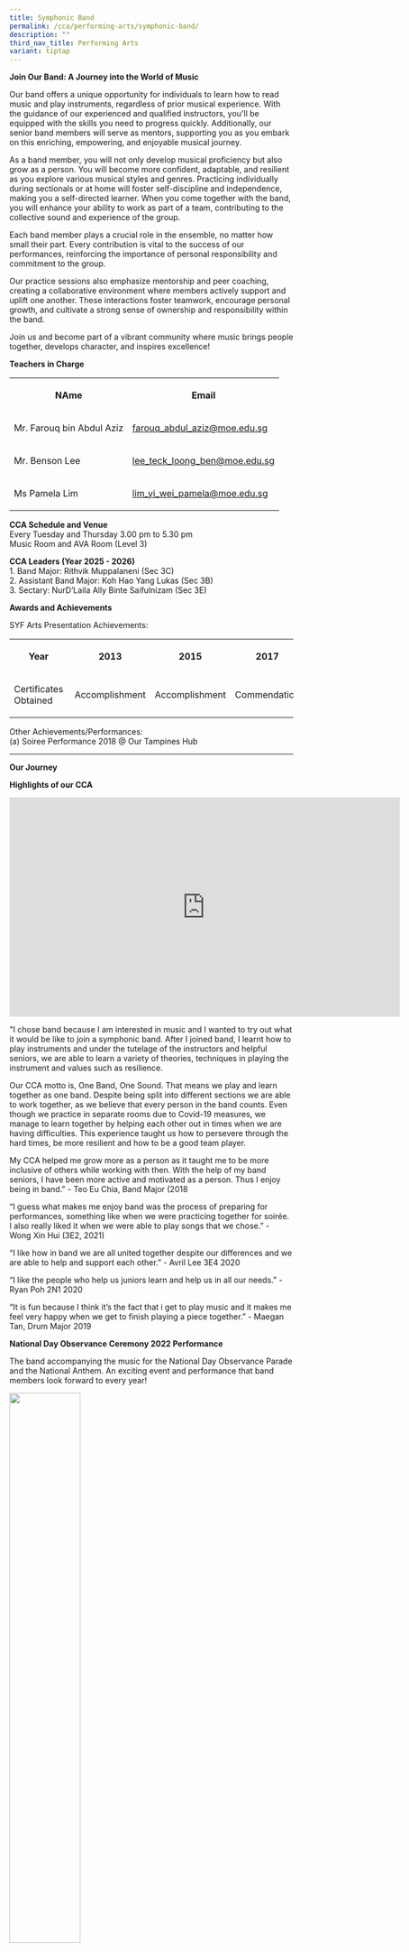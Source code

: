 ```yaml
---
title: Symphonic Band
permalink: /cca/performing-arts/symphonic-band/
description: ""
third_nav_title: Performing Arts
variant: tiptap
---
```

<p><strong>Join Our Band: A Journey into the World of Music</strong>
</p>
<p>Our band offers a unique opportunity for individuals to learn how to read
music and play instruments, regardless of prior musical experience. With
the guidance of our experienced and qualified instructors, you'll be equipped
with the skills you need to progress quickly. Additionally, our senior
band members will serve as mentors, supporting you as you embark on this
enriching, empowering, and enjoyable musical journey.</p>
<p>As a band member, you will not only develop musical proficiency but also
grow as a person. You will become more confident, adaptable, and resilient
as you explore various musical styles and genres. Practicing individually
during sectionals or at home will foster self-discipline and independence,
making you a self-directed learner. When you come together with the band,
you will enhance your ability to work as part of a team, contributing to
the collective sound and experience of the group.</p>
<p>Each band member plays a crucial role in the ensemble, no matter how small
their part. Every contribution is vital to the success of our performances,
reinforcing the importance of personal responsibility and commitment to
the group.</p>
<p>Our practice sessions also emphasize mentorship and peer coaching, creating
a collaborative environment where members actively support and uplift one
another. These interactions foster teamwork, encourage personal growth,
and cultivate a strong sense of ownership and responsibility within the
band.</p>
<p>Join us and become part of a vibrant community where music brings people
together, develops character, and inspires excellence!</p>
<p><strong>Teachers in Charge</strong>
</p>
<table style="minWidth: 50px">
<colgroup>
<col>
<col>
</colgroup>
<tbody>
<tr>
<th rowspan="1" colspan="1">
<p>NAme</p>
</th>
<th rowspan="1" colspan="1">
<p>Email</p>
</th>
</tr>
<tr>
<td rowspan="1" colspan="1">
<p>Mr. Farouq bin Abdul Aziz</p>
</td>
<td rowspan="1" colspan="1">
<p><a href="mailto:farouq_abdul_aziz@moe.edu.sg" rel="noopener noreferrer nofollow" target="_blank">farouq_abdul_aziz@moe.edu.sg</a>
</p>
</td>
</tr>
<tr>
<td rowspan="1" colspan="1">
<p>Mr. Benson Lee</p>
</td>
<td rowspan="1" colspan="1">
<p><a href="mailto:lee_teck_loong_ben@moe.edu.sg" rel="noopener noreferrer nofollow" target="_blank">lee_teck_loong_ben@moe.edu.sg</a>
</p>
</td>
</tr>
<tr>
<td rowspan="1" colspan="1">
<p>Ms Pamela Lim</p>
</td>
<td rowspan="1" colspan="1">
<p><a href="mailto:lim_yi_wei_pamela@moe.edu.sg" rel="noopener noreferrer nofollow" target="_blank">lim_yi_wei_pamela@moe.edu.sg</a>
</p>
</td>
</tr>
</tbody>
</table>
<p></p>
<p><strong>CCA Schedule and Venue<br></strong>Every Tuesday and Thursday
3.00 pm to 5.30 pm
<br>Music Room and AVA Room (Level 3)</p>
<p><strong>CCA Leaders (Year 2025 - 2026)<br></strong>1. Band Major: Rithvik
Muppalaneni (Sec 3C)
<br>2. Assistant Band Major: Koh Hao Yang Lukas (Sec 3B)
<br>3. Sectary: NurD’Laila Ally Binte Saifulnizam (Sec 3E)</p>
<p><strong>Awards and Achievements</strong>
</p>
<p>SYF Arts Presentation Achievements:</p>
<table style="minWidth: 175px">
<colgroup>
<col>
<col>
<col>
<col>
<col>
<col>
<col>
</colgroup>
<tbody>
<tr>
<th rowspan="1" colspan="1">
<p>Year</p>
</th>
<th rowspan="1" colspan="1">
<p>&nbsp;2013</p>
</th>
<th rowspan="1" colspan="1">
<p>2015</p>
</th>
<th rowspan="1" colspan="1">
<p>2017</p>
</th>
<th rowspan="1" colspan="1">
<p>2019</p>
</th>
<th rowspan="1" colspan="1">
<p>2021</p>
</th>
<th rowspan="1" colspan="1">
<p>2023</p>
</th>
</tr>
<tr>
<td rowspan="1" colspan="1">
<p>Certificates Obtained</p>
</td>
<td rowspan="1" colspan="1">
<p>&nbsp;Accomplishment</p>
</td>
<td rowspan="1" colspan="1">
<p>Accomplishment</p>
</td>
<td rowspan="1" colspan="1">
<p>Commendation</p>
</td>
<td rowspan="1" colspan="1">
<p>Accomplishment</p>
</td>
<td rowspan="1" colspan="1">
<p>Accomplishment</p>
</td>
<td rowspan="1" colspan="1">
<p>Commendation</p>
</td>
</tr>
</tbody>
</table>
<p>Other Achievements/Performances:
<br>(a) Soiree Performance 2018 @ Our Tampines Hub</p>
<hr>
<p><strong>Our Journey</strong>
</p>
<p><strong>Highlights of our CCA</strong>
</p>
<div class="iframe-wrapper">
<iframe height="389" width="693" allowfullscreen="true" frameborder="0" src="https://www.youtube.com/embed/usElwkE1XyM"></iframe>
</div>
<p>"I chose band because I am interested in music and I wanted to try out
what it would be like to join a symphonic band. After I joined band, I
learnt how to play instruments and under the tutelage of the instructors
and helpful seniors, we are able to learn a variety of theories, techniques
in playing the instrument and values such as resilience.</p>
<p>Our CCA motto is, One Band, One Sound. That means we play and learn together
as one band. Despite being split into different sections we are able to
work together, as we believe that every person in the band counts. Even
though we practice in separate rooms due to Covid-19 measures, we manage
to learn together by helping each other out in times when we are having
difficulties. This experience taught us how to persevere through the hard
times, be more resilient and how to be a good team player.</p>
<p>My CCA helped me grow more as a person as it taught me to be more inclusive
of others while working with then. With the help of my band seniors, I
have been more active and motivated as a person. Thus I enjoy being in
band." - Teo Eu Chia, Band Major (2018</p>
<p>“I guess what makes me enjoy band was the process of preparing for performances,
something like when we were practicing together for soirée. I also really
liked it when we were able to play songs that we chose.” - Wong Xin Hui
(3E2, 2021)</p>
<p>“I like how in band we are all united together despite our differences
and we are able to help and support each other.” - Avril Lee 3E4 2020</p>
<p>“I like the people who help us juniors learn and help us in all our needs.”
- Ryan Poh 2N1 2020</p>
<p>“It is fun because I think it’s the fact that i get to play music and
it makes me feel very happy when we get to finish playing a piece together.”
- Maegan Tan, Drum Major 2019</p>
<p><strong>National Day Observance Ceremony 2022 Performance</strong>
</p>
<p>The band accompanying the music for the National Day Observance Parade
and the National Anthem. An exciting event and performance that band members
look forward to every year!</p>
<div class="isomer-image-wrapper">
<img style="width: 50%;" height="auto" width="100%" src="/images/band1.jpg">
</div>
<p>
<br>
</p>
<div class="isomer-image-wrapper">
<img style="width: 85%;" height="auto" width="100%" src="/images/band2.jpg">
</div>
<p>
<br>
</p>
<div class="isomer-image-wrapper">
<img style="width: 85%;" height="auto" width="100%" src="/images/band3.jpg">
</div>
<h4><strong>The band performing during Teachers’ Day. Always an honour for us to perform for our teachers!</strong></h4>
<div class="isomer-image-wrapper">
<img style="width: 50%;" height="auto" width="100%" src="/images/band4.jpg">
</div>
<p>
<br>
</p>
<div class="isomer-image-wrapper">
<img style="width: 85%;" height="auto" width="100%" src="/images/band5.jpg">
</div>
<p>
<br>
</p>
<div class="isomer-image-wrapper">
<img style="width: 85%;" height="auto" width="100%" src="/images/band6.jpg">
</div>
<p></p>